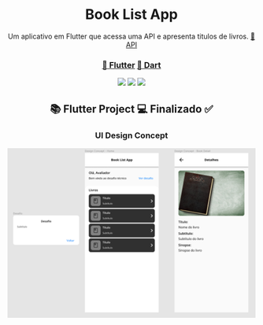 <h1 align="center">Book List App</h1>
<p align="center">Um aplicativo em Flutter que acessa uma API e apresenta titulos de livros.
	<a href="https://62507208977373573f3d77f0.mockapi.io/api/lib/library">📄  API</a>
</p>

<h3 align="center">
    <a href="https://flutter.dev">🔗 Flutter</a>
    <a href="https://dart.dev">🔗 Dart</a>
</h3>
<p align="center">
	<img src="https://img.shields.io/static/v1?label=Flutter%20Bloc&message=8.0.0&color=007AFF&style=for-the-badge"/>
	<img src="https://img.shields.io/static/v1?label=GetIt&message=7.2.0&color=007AFF&style=for-the-badge"/>
	<img src="https://img.shields.io/static/v1?label=Dio&message=4.0.6&color=007AFF&style=for-the-badge"/>
</p>

<h2 align="center"> 
	📚  Flutter Project 💻  Finalizado ✅ 
</h2>

<h3 align="center">UI Design Concept</h3>
<p align="center">
  <img alt="Design Concept" title="#DesignConcept" src="./DesignConcept.png" />
</p>



